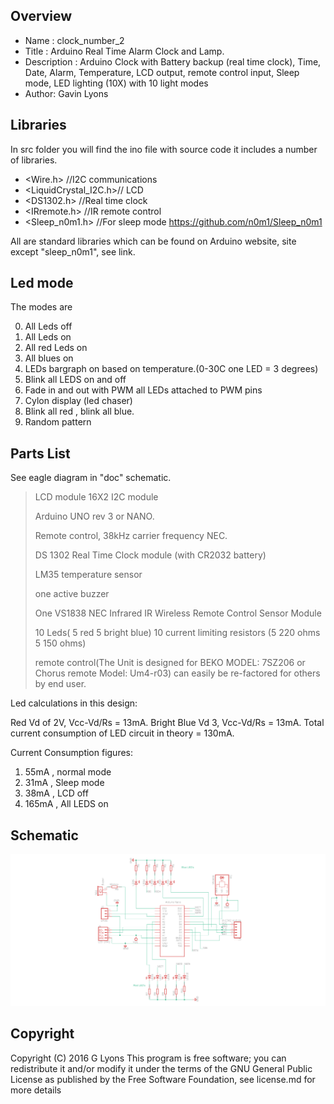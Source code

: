 
Overview
--------------------
* Name : clock_number_2
* Title : Arduino Real Time Alarm Clock and Lamp.
* Description : Arduino Clock with Battery backup (real time clock), Time, Date, Alarm, Temperature, LCD output, remote control input, Sleep mode, LED lighting (10X) with 10 light modes
* Author: Gavin Lyons

Libraries
------------------------
In src folder you will find the ino file with source code
it includes a number of libraries.

* <Wire.h>  //I2C communications
* <LiquidCrystal_I2C.h>// LCD
* <DS1302.h> //Real time clock
* <IRremote.h> //IR remote control
* <Sleep_n0m1.h> //For sleep mode https://github.com/n0m1/Sleep_n0m1

All are standard libraries which can be found on Arduino website, 
site except "sleep_n0m1", see link.

Led mode
--------------------------------
The modes are 

0. All Leds off
1. All Leds on
2. All red Leds on
3. All blues on
4. LEDs bargraph on based on temperature.(0-30C one LED = 3 degrees)
5. Blink all LEDS on and off 
6. Fade in and out with PWM all LEDs attached to PWM pins 
7. Cylon display  (led chaser)
8. Blink all red , blink all blue.
9. Random pattern


Parts List
------------------------------
See eagle diagram in "doc" schematic. 


>LCD module 16X2 I2C module
>
>Arduino UNO rev 3 or NANO.
>
>Remote control, 38kHz carrier frequency NEC.
>
>DS 1302 Real Time Clock module (with CR2032 battery)
>
>LM35 temperature sensor
>
>one active buzzer 
>
>One VS1838 NEC Infrared IR Wireless Remote Control Sensor Module
>
>10 Leds( 5 red 5 bright blue)  10 current limiting  resistors (5 220 ohms 5 150 ohms) 
>
>remote control(The Unit is designed for BEKO MODEL: 7SZ206 or Chorus remote Model: Um4-r03) can easily be re-factored for others by end user.
>

Led calculations in this design:

Red Vd of 2V, Vcc-Vd/Rs = 13mA. Bright Blue Vd 3, Vcc-Vd/Rs = 13mA.
Total current consumption of LED circuit in theory = 130mA.

Current Consumption figures:

1. 55mA , normal mode
2. 31mA , Sleep mode
3. 38mA , LCD off
4. 165mA , All LEDS on




Schematic
---------------------------

![ScreenShot schematic](https://github.com/gavinlyonsrepo/Arduino_Clock_2/blob/master/doc/eagle/clock2.png)


Copyright
-------------------------------

Copyright (C) 2016 G Lyons This program is free software; you can redistribute it and/or modify it under the terms of the GNU General Public License as published by the Free Software Foundation, see license.md for more details
